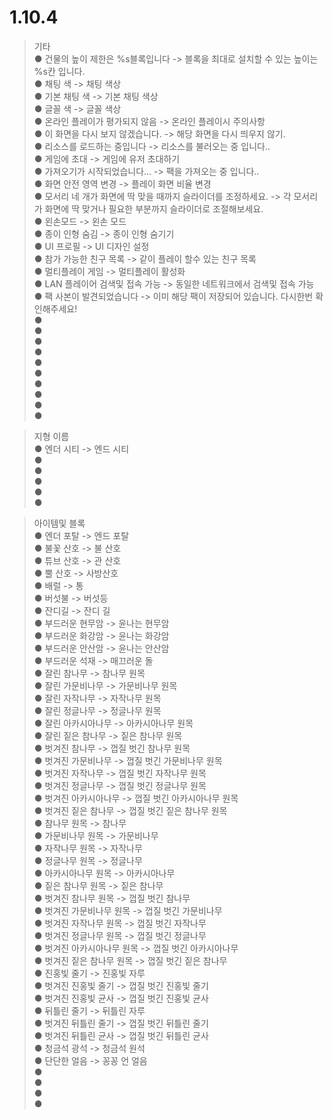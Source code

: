 # 1.10.4  
 > 기타  
  ● 건물의 높이 제한은 %s블록입니다 -> 블록을 최대로 설치할 수 있는 높이는 %s칸 입니다.  
  ● 채팅 색 -> 채팅 색상  
  ● 기본 채팅 색 -> 기본 채팅 색상  
  ● 글꼴 색 -> 글꼴 색상  
  ● 온라인 플레이가 평가되지 않음 -> 온라인 플레이시 주의사항  
  ● 이 화면을 다시 보지 않겠습니다. -> 해당 화면을 다시 띄우지 않기.  
  ● 리소스를 로드하는 중입니다 -> 리소스를 불러오는 중 입니다..  
  ● 게임에 초대 -> 게임에 유저 초대하기  
  ● 가져오기가 시작되었습니다... -> 팩을 가져오는 중 입니다..  
  ● 화면 안전 영역 변경 -> 플레이 화면 비율 변경  
  ● 모서리 네 개가 화면에 딱 맞을 때까지 슬라이더를 조정하세요. -> 각 모서리가 화면에 딱 맞거나 필요한 부분까지 슬라이더로 조절해보세요.  
  ● 왼손모드 -> 왼손 모드  
  ● 종이 인형 숨김 -> 종이 인형 숨기기  
  ● UI 프로필 -> UI 디자인 설정  
  ● 참가 가능한 친구 목록 -> 같이 플레이 할수 있는 친구 목록  
  ● 멀티플레이 게임 -> 멀티플레이 활성화  
  ● LAN 플레이어 검색및 접속 가능 -> 동일한 네트워크에서 검색및 접속 가능  
  ● 팩 사본이 발견되었습니다 -> 이미 해당 팩이 저장되어 있습니다. 다시한번 확인해주세요!  
  ●   
  ●   
  ●   
  ●   
  ●   
  ●   
  ●   
  ●   
  ●   
  ●   
  
 > 지형 이름  
  ● 엔더 시티 -> 엔드 시티  
  ●   
  ●   
  ●   
  ●   
  ●   
  
 > 아이템및 블록  
  ● 엔더 포탈 -> 엔드 포탈  
  ● 불꽃 산호 -> 불 산호  
  ● 튜브 산호 -> 관 산호  
  ● 뿔 산호 -> 사방산호  
  ● 배럴 -> 통  
  ● 버섯불 -> 버섯등  
  ● 잔디길 -> 잔디 길  
  ● 부드러운 현무암 -> 윤나는 현무암  
  ● 부드러운 화강암 -> 윤나는 화강암  
  ● 부드러운 안산암 -> 윤나는 안산암  
  ● 부드러운 석재 -> 매끄러운 돌  
  ● 잘린 참나무 -> 참나무 원목  
  ● 잘린 가문비나무 -> 가문비나무 원목  
  ● 잘린 자작나무 -> 자작나무 원목  
  ● 잘린 정글나무 -> 정글나무 원목  
  ● 잘린 아카시아나무 -> 아카시아나무 원목  
  ● 잘린 짙은 참나무 -> 짙은 참나무 원목  
  ● 벗겨진 참나무 -> 껍질 벗긴 참나무 원목  
  ● 벗겨진 가문비나무 -> 껍질 벗긴 가문비나무 원목  
  ● 벗겨진 자작나무 -> 껍질 벗긴 자작나무 원목  
  ● 벗겨진 정글나무 -> 껍질 벗긴 정글나무 원목  
  ● 벗겨진 아카시아나무 -> 껍질 벗긴 아카시아나무 원목  
  ● 벗겨진 짙은 참나무 -> 껍질 벗긴 짙은 참나무 원목  
  ● 참나무 원목 -> 참나무  
  ● 가문비나무 원목 -> 가문비나무  
  ● 자작나무 원목 -> 자작나무  
  ● 정글나무 원목 -> 정글나무  
  ● 아카시아나무 원목 -> 아카시아나무  
  ● 짙은 참나무 원목 -> 짙은 참나무  
  ● 벗겨진 참나무 원목 -> 껍질 벗긴 참나무  
  ● 벗겨진 가문비나무 원목 -> 껍질 벗긴 가문비나무  
  ● 벗겨진 자작나무 원목 -> 껍질 벗긴 자작나무  
  ● 벗겨진 정글나무 원목 -> 껍질 벗긴 정글나무  
  ● 벗겨진 아카시아나무 원목 -> 껍질 벗긴 아카시아나무  
  ● 벗겨진 짙은 참나무 원목 -> 껍질 벗긴 짙은 참나무  
  ● 진홍빛 줄기 -> 진홍빛 자루  
  ● 벗겨진 진홍빛 줄기 -> 껍질 벗긴 진홍빛 줄기  
  ● 벗겨진 진홍빛 균사 -> 껍질 벗긴 진홍빛 균사  
  ● 뒤틀린 줄기 -> 뒤틀린 자루  
  ● 벗겨진 뒤틀린 줄기 -> 껍질 벗긴 뒤틀린 줄기  
  ● 벗겨진 뒤틀린 균사 -> 껍질 벗긴 뒤틀린 균사  
  ● 청금석 광석 -> 청금석 원석  
  ● 단단한 얼음 -> 꽁꽁 언 얼음  
  ●   
  ●   
  ●   
  ●   
